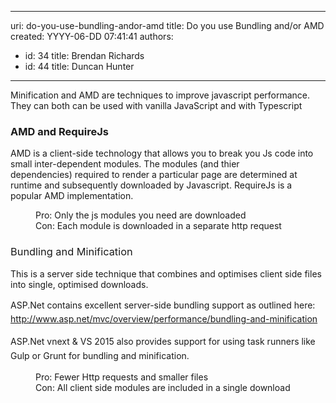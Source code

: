 

---
uri: do-you-use-bundling-andor-amd
title: Do you use Bundling and/or AMD
created: YYYY-06-DD 07:41:41
authors:
  - id: 34
    title: Brendan Richards
  - id: 44
    title: Duncan Hunter
---




<span class='intro'> ​​Minification and AMD are techniques&#160;to improve javascript performance. They can&#160;both can be used with vanilla JavaScript and with Typescript </span>

<h3 class="ssw15-rteElement-H3">​​​AMD and&#160;RequireJs</h3><p>AMD is a client-side technology​​​ that&#160;allows you to break you Js code into small inter-dependent&#160;modules. The modules (and thier dependencies)&#160;required to render a particular page are determined at runtime and subsequently downloaded by Javascript. RequireJs is a popular AMD implementation.</p><dd class="ssw15-rteElement-FigureGood">Pro&#58; Only the js modules you need are downloaded</dd><dd class="ssw15-rteElement-FigureBad">Con&#58; Each module is downloaded in a separate http request</dd><h3 class="ssw15-rteElement-H3"><span style="font-weight&#58;normal;">​Bundling and Minification</span><br></h3><p>​This is a server side technique that combines and optimises client side files into single, optimised downloads.</p><p><span style="line-height&#58;1.6;">ASP</span><span style="line-height&#58;1.6;">.N</span><span style="line-height&#58;1.6;">et contains excellent server-side bundling support as outlined here&#58;&#160;</span><span style="line-height&#58;1.6;">​<a href="http&#58;//www.asp.net/mvc/overview/performance/bundling-and-minification">http&#58;//www.asp.net/mvc/overview/performance/bundling-and-minification​</a></span></p><p><span style="line-height&#58;1.6;">ASP.Net vnext &amp; VS 2015 also provides support for using&#160;task runners like Gulp or Grunt for bundling and minification.​</span></p><dd class="ssw15-rteElement-FigureGood">Pro&#58; Fewer Http requests and smaller files</dd><dd class="ssw15-rteElement-FigureBad">Con&#58; All client side modules are included in a single download​</dd>


